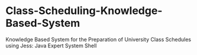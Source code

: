 # Class-Scheduling-Knowledge-Based-System
Knowledge Based System for the Preparation of University Class Schedules using Jess: Java Expert System Shell
